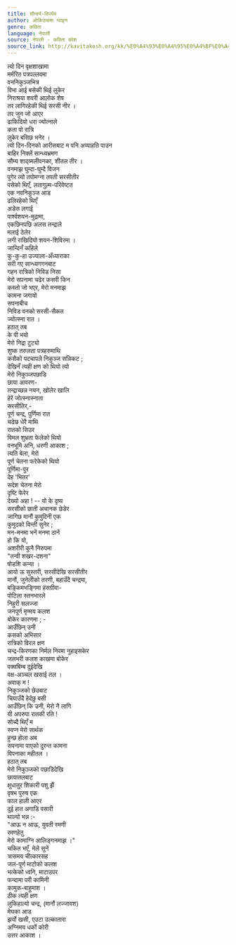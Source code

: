 ```yaml
---
title: सौन्दर्य-विपर्यय
author: ओकिउयामा ग्वाइन
genre: कविता
language: नेपाली
source: नेपाली - कविता कोश
source_link: http://kavitakosh.org/kk/%E0%A4%93%E0%A4%95%E0%A4%BF%E0%A4%89%E0%A4%AF%E0%A4%BE%E0%A4%AE%E0%A4%BE_%E0%A4%97%E0%A5%8D%E0%A4%B5%E0%A4%BE%E0%A4%87%E0%A4%A8
---
```


त्यो दिन वृक्षशाखामा  
मर्मरित पत्रपल्लवमा  
वननिकुञ्जभित्र  
विभा आई बसेकी थिई लुकेर  
निराश्रया शवरी आलोक शेष  
तर लागिरहेकी थिई सरसी नीर ।  
तर जुन जो आएर  
ढाकिदियो धरा ज्योत्नाले  
कता पो रात्रि  
लुकेर बसिछ भनेर ।  
त्यो दिन-दिनको आरीसबाट म पनि अव्याहति पाउन  
बाहिर निक्लें सान्ध्यभ्रमण  
सौम्य शाद्य्मलीवनका, शीतल तीर ।  
वनमाझ घुम्दा-घुम्दै विजन  
पुगेर त्यो तपोमग्ना तपती सरसीतीर  
पसेको थिएँ, लतागुल्म-परिवेष्टत  
एक नवनिकुञ्ज आड  
ढलिरहेको थिएँ  
अडेस लगाई  
पार्श्वशयन-मुद्रामा,  
एकछिनपछि अलस तन्द्राले  
मलाई ठेलेर  
लगी राखिदियो शयन-शिविरमा ।  
जान्दिनँ कहिले  
कु-कु-हा उज्याला-अँध्याराका  
सरी गए सान्ध्यगगनबाट  
गहन रात्रिको निविड निसा  
मेरो सपनामा चढेर कसरी किन  
कस्तो जो भएर, मेरो मनमाझ  
कामना जगायो  
सपनाबीच  
निविड वनको सरसी-सैकत  
ज्योत्स्ना रात ।  
हठात् तब  
के पी भयो  
मेरो निद्रा टुट्यो  
शुष्क तरुलता पत्रहरुमाथि  
कसैको पदचापले निकुञ्ज सन्निकट ;  
देखिनँ त्यही क्षण को थियो त्यो  
मेरो निकुञ्जपछाडि  
छाया आवरण-  
तन्द्राच्छन्न नयन, खोलेर खालि  
हेरें जोत्स्नास्नाता  
सरसीतिर,-  
पूर्ण चन्द्र, पुर्णिमा रात  
चढेछ धेरै माथि  
रातको सिउर  
विमल शुभ्रता फेलेको थियो  
वनभूमि अनि, धरणी आकाश ;  
त्यति बेला, मेरो  
पूर्ण चेतना फरेकेको थियो  
पूर्णिमा-पुर  
देह 'भितर'  
सदेश चेतना मेरो  
दृष्टि फेरेर  
देख्यो अहा ! -- यो के दृष्य  
सरसीको छाती अचानक छेडेर  
जागिछ मानौं कुमुदिनी एक  
कुमुदको विन्ती सुनेर ;  
मन-मनमा भनें मनमा ठानें  
हो कि यो,  
अशरीरी कुनै निरुपमा  
"तन्वी शखर-दशना"  
षोडशि कन्या ।  
आयो ऊ सुस्तरी, सरसीदेखि सरसीतीर  
मानौं, जुनेलीको तरणी, बहाउँदै चन्द्रमा,  
बङ्किमभङ्गिमा हंसग्रीवा-  
पोटिला स्तनभारले  
निहुरी सलज्जा  
जनपूर्ण मृण्मय कलश  
बोकेर कारणमा ; -  
आउँछिन् उनी  
कसको अभिसार  
रात्रिको विरल क्षण  
चन्द्र-किरणका निर्मल निरमा नुहाइसकेर  
जलभरी कलश काखमा बोकेर  
पक्वबिम्ब दुईदेखि  
वक्ष-अञ्चल खसाई तल ।  
अवाक् म !  
निकुञ्जको छेउबाट  
चियाउँदै हेर्दछु बसी  
आउँछिन् कि उनी, मेरो नै लागि  
यी अपरुपा रातकी रति !  
सोच्दै थिएँ म  
स्वप्न मेरो सार्थक  
हुन्छ होला अब  
सपनामा पाएको दुरन्त कामना  
विपनाका महीतल ।  
हठात् तब  
मेरो निकुञ्जको पछाडिदेखि  
छायातलबाट  
क्षुधातुर शिकारी पशु झैं  
वृषभ पुरुष एक  
फाल हाली आएर  
दुई हात अगाडि पसारी  
थाल्यो भन्न :-  
"आऊ न आऊ, युवती रमणी  
रमणहेतु  
मेरो कामाग्नि आलिङ्गनमाझ ।"  
चकित भएँ, मेले सुनें  
त्रासमय चीत्कारसह  
जल-पूर्ण माटोको कलश  
भत्केको ध्वनि, माटाउपर  
फन्दामा परी कामिनी  
कामुक-बाहुमाश ।  
ठीक त्यही क्षण  
लुकिहाल्यो चन्द्र, (मानौं लज्जावश)  
मेघका आड  
झर्यो खसी, एउटा उल्कातारा  
अग्निमय धर्को कोरी  
उत्तर आकाश ।
